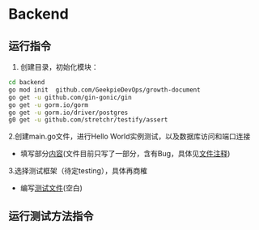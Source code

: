 # Backend

## 运行指令

1. 创建目录，初始化模块：
 
```bash
cd backend
go mod init  github.com/GeekpieDevOps/growth-document
go get -u github.com/gin-gonic/gin
go get -u gorm.io/gorm
go get -u gorm.io/driver/postgres
g0 get -u github.com/stretchr/testify/assert
```

2.创建main.go文件，进行Hello World实例测试，以及数据库访问和端口连接
- 填写部分[内容](./main.go)(文件目前只写了一部分，含有Bug，具体见[文件注释](./main.go))

3.选择测试框架（待定testing），具体再商榷
- 编写[测试文件](./main_test.go)(空白)

## 运行测试方法指令







